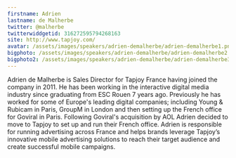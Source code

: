 ```yaml
---
firstname: Adrien 
lastname: de Malherbe
twitter: @malherbe 
twitterwiddgetid: 316272595794268163
site: http://www.tapjoy.com/
avatar: /assets/images/speakers/adrien-demalherbe/adrien-demalherbe1.png
bigphoto: /assets/images/speakers/adrien-demalherbe/adrien-demalherbe2.png
bigphoto2: /assets/images/speakers/adrien-demalherbe/adrien-demalherbe3.png
---
```


Adrien de Malherbe is Sales Director for Tapjoy France having joined the company in 2011.
He has been working in the interactive digital media industry since graduating from ESC Rouen 7 years ago. 
Previously he has worked for some of Europe's leading digital companies; including Young & Rubicam in Paris, GroupM in London and then setting up the French office for Goviral in Paris.
Following Goviral's acquisition by AOL Adrien decided to move to Tapjoy to set up and run their French office. Adrien is responsible for running advertising across France and helps brands leverage Tapjoy’s innovative mobile advertising solutions to reach their target audience and create successful mobile campaigns. 